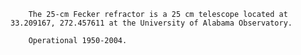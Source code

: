 
        The 25-cm Fecker refractor is a 25 cm telescope located at 33.209167, 272.457611 at the University of Alabama Observatory.
        
        Operational 1950-2004.
        